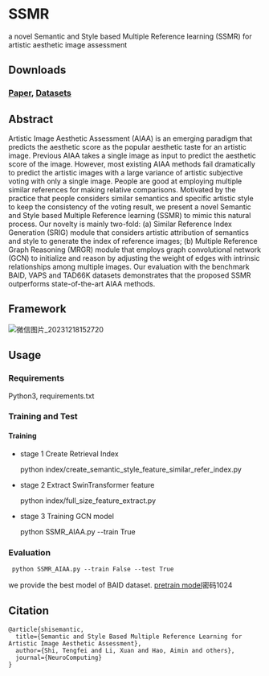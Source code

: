 # SSMR
a novel Semantic and Style based Multiple Reference learning (SSMR) for artistic aesthetic image assessment

## Downloads
### [Paper](https://papers.ssrn.com/sol3/papers.cfm?abstract_id=4585919), [Datasets](https://github.com/Dreemurr-T/BAID)

## Abstract
Artistic Image Aesthetic Assessment (AIAA) is an emerging paradigm that predicts the aesthetic score as the popular aesthetic taste for an artistic image. Previous AIAA takes a single image as input to predict the aesthetic score of the image. However, most existing AIAA methods fail dramatically to predict the artistic images with a large variance of artistic subjective voting with only a single image. People are good at employing multiple similar references for making relative comparisons. Motivated by the practice that people considers similar semantics and specific artistic style to keep the consistency of the voting result, we present a novel Semantic and Style based Multiple Reference learning (SSMR) to mimic this natural process. Our novelty is mainly two-fold: (a) Similar Reference Index Generation (SRIG) module that considers artistic attribution of semantics and style to generate the index of reference images; (b) Multiple Reference Graph Reasoning (MRGR) module that employs graph convolutional network (GCN) to initialize and reason by adjusting the weight of edges with intrinsic relationships among multiple images. Our evaluation with the benchmark BAID, VAPS and TAD66K datasets demonstrates that the proposed SSMR outperforms state-of-the-art AIAA methods.

## Framework
![微信图片_20231218152720](https://github.com/flyingbird93/SSMR/assets/16755407/90cf9090-3c37-42e0-b2b0-196417c053e8)


## Usage

### Requirements
Python3, requirements.txt

### Training and Test
#### Training
- stage 1 Create Retrieval Index

     python index/create_semantic_style_feature_similar_refer_index.py

- stage 2 Extract SwinTransformer feature

     python index/full_size_feature_extract.py

- stage 3 Training GCN model

     python SSMR_AIAA.py --train True

### Evaluation
     python SSMR_AIAA.py --train False --test True
     
we provide the best model of BAID dataset.
[pretrain model]()密码1024



## Citation
```
@article{shisemantic,
  title={Semantic and Style Based Multiple Reference Learning for Artistic Image Aesthetic Assessment},
  author={Shi, Tengfei and Li, Xuan and Hao, Aimin and others},
  journal={NeuroComputing}
}

```


